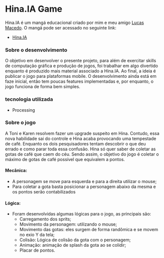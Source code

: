 # Hina.IA Game

Hina.IA é um mangá educacional criado por mim e meu amigo [Lucas Macedo](https://github.com/LuckasMacedo2). O mangá pode ser acessado no seguinte link:
- [Hina.IA](https://github.com/Vitor0534/Hina.ia)

### Sobre o desenvolvimento

O objetivo em desenvolver o presente projeto, para além de exercitar skills de computação gráfica e produção de jogos, foi trabalhar em algo divertido enquanto é produzido mais material associado a Hina.IA. Ao final, a ideia é publicar o jogo para plataformas mobile. 
O desenvolvimento ainda está em faze inicial, então tem poucas features implementadas e, por enquanto, o jogo funciona de forma bem simples.

### tecnologia utilizada
- Processing

### Sobre o jogo
A Toni e Karen resolvem fazer um upgrade suspeito em Hina. Contudo, essa nova habilidade sai do controle e Hina acaba provocando uma tempestade de café. Enquanto os dois pesquisadores tentam descobrir o que deu errado e como parar toda essa confusão. Hina só quer saber de coletar as gotas de café que caem do céu.
Sendo assim, o objetivo do jogo é coletar o máximo de gotas de café possível que equivalem a pontos.

#### Mecânica:
- A personagem se move para esquerda e para a direita utilizar o mouse;
- Para coletar a gota basta posicionar a personagem abaixo da mesma e os pontos serão contabilizados

#### Lógica: 
- Foram desenvolvidas algumas lógicas para o jogo, as principais são:
    - Carregamento dos sprits;
    - Movimento da personagem: utilizando o mouse;
    - Movimento das gotas: eles surgem de forma randômica e se movem no exio Y da tela;
    - Colisão: Lógica de colisão da gota com o personagem;
    - Animação: animação de splash da gota ao se colidir;
    - Placar de pontos.